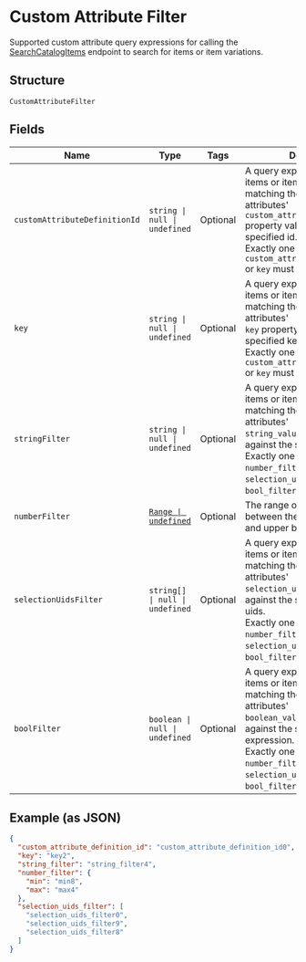 <!-- Optimized: 2025-10-06 -->
<!-- RPM: 1.6.2.1.1.6.2.1_custom-attribute-filter_20251006 -->
<!-- Session: E2E RPM DNA Application -->
<!-- AOM: RND (Reggie & Dro) -->
<!-- COI: TECHNOLOGY -->
<!-- RPM: HIGH -->
<!-- ACTION: BUILD -->

# Custom Attribute Filter

Supported custom attribute query expressions for calling the
[SearchCatalogItems](../../doc/api/catalog.md#search-catalog-items)
endpoint to search for items or item variations.

## Structure

`CustomAttributeFilter`

## Fields

| Name | Type | Tags | Description |
|  --- | --- | --- | --- |
| `customAttributeDefinitionId` | `string \| null \| undefined` | Optional | A query expression to filter items or item variations by matching their custom attributes'<br>`custom_attribute_definition_id` property value against the the specified id.<br>Exactly one of `custom_attribute_definition_id` or `key` must be specified. |
| `key` | `string \| null \| undefined` | Optional | A query expression to filter items or item variations by matching their custom attributes'<br>`key` property value against the specified key.<br>Exactly one of `custom_attribute_definition_id` or `key` must be specified. |
| `stringFilter` | `string \| null \| undefined` | Optional | A query expression to filter items or item variations by matching their custom attributes'<br>`string_value`  property value against the specified text.<br>Exactly one of `string_filter`, `number_filter`, `selection_uids_filter`, or `bool_filter` must be specified. |
| `numberFilter` | [`Range \| undefined`](../../doc/models/range.md) | Optional | The range of a number value between the specified lower and upper bounds. |
| `selectionUidsFilter` | `string[] \| null \| undefined` | Optional | A query expression to filter items or item variations by matching  their custom attributes'<br>`selection_uid_values` values against the specified selection uids.<br>Exactly one of `string_filter`, `number_filter`, `selection_uids_filter`, or `bool_filter` must be specified. |
| `boolFilter` | `boolean \| null \| undefined` | Optional | A query expression to filter items or item variations by matching their custom attributes'<br>`boolean_value` property values against the specified Boolean expression.<br>Exactly one of `string_filter`, `number_filter`, `selection_uids_filter`, or `bool_filter` must be specified. |

## Example (as JSON)

```json
{
  "custom_attribute_definition_id": "custom_attribute_definition_id0",
  "key": "key2",
  "string_filter": "string_filter4",
  "number_filter": {
    "min": "min8",
    "max": "max4"
  },
  "selection_uids_filter": [
    "selection_uids_filter0",
    "selection_uids_filter9",
    "selection_uids_filter8"
  ]
}
```
